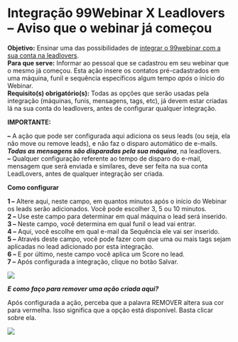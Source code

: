 # Integração 99Webinar X Leadlovers – Aviso que o webinar já começou

**Objetivo:** Ensinar uma das possibilidades de [integrar o 99webinar com a sua conta na leadlovers](https://suporte.love/integracao-99-ll/).\
**Para que serve:** Informar ao pessoal que se cadastrou em seu webinar que o mesmo já começou. Esta ação insere os contatos pré-cadastrados em uma máquina, funil e sequência específicos algum tempo _após_ o início do Webinar.\
**Requisito(s) obrigatório(s):** Todas as opções que serão usadas pela integração (máquinas, funis, mensagens, tags, etc), já devem estar criadas lá na sua conta do leadlovers, antes de configurar qualquer integração.

**IMPORTANTE:**

**–** A ação que pode ser configurada aqui adiciona os seus leads (ou seja, ela não move ou remove leads), e não faz o disparo automático de e-mails. _**Todas as mensagens são disparadas pela sua máquina**_, na leadlovers.\
**–** Qualquer configuração referente ao tempo de disparo do e-mail, mensagem que será enviada e similares, deve ser feita na sua conta LeadLovers, antes de qualquer integração ser criada.

**Como configurar**

**1 –** Altere aqui, neste campo, em quantos minutos após o início do Webinar os leads serão adicionados. Você pode escolher 3, 5 ou 10 minutos.\
**2 –** Use este campo para determinar em qual máquina o lead será inserido.\
**3 –** Neste campo, você determina em qual funil o lead vai entrar.\
**4 –** Aqui, você escolhe em qual e-mail da Sequência ele vai ser inserido.\
**5 –** Através deste campo, você pode fazer com que uma ou mais tags sejam aplicadas no lead adicionado por esta integração.\
**6 –** E por último, neste campo você aplica um Score no lead.\
**7 –** Após configurada a integração, clique no botão Salvar.

![](https://legado.leadlovers.site/wp-content/uploads/2019/04/99Webinar\_-Integracao-leadlovers-%E2%80%93-Aviso-que-o-webinar-ja-comecou-360041259433\_mceclip0.png)

_**E como faço para remover uma ação criada aqui?**_

Após configurada a ação, perceba que a palavra REMOVER altera sua cor para vermelha. Isso significa que a opção está disponível. Basta clicar sobre ela.

![](https://legado.leadlovers.site/wp-content/uploads/2019/04/99Webinar\_-Integracao-leadlovers-%E2%80%93-Aviso-que-o-webinar-ja-comecou-360041259433\_mceclip1.png)
